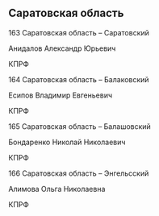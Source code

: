 ## Саратовская область
   
   163 Саратовская область – Саратовский
   
   Анидалов Александр Юрьевич
   
   КПРФ
   
   164 Саратовская область – Балаковский
   
   Есипов Владимир Евгеньевич
   
   КПРФ
   
   165 Саратовская область – Балашовский
   
   Бондаренко Николай Николаевич
   
   КПРФ
   
   166 Саратовская область – Энгельсский
   
   Алимова Ольга Николаевна
   
   КПРФ